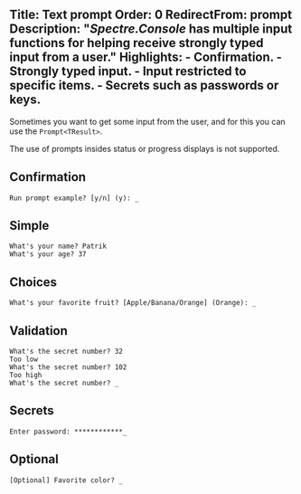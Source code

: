 Title: Text prompt
Order: 0
RedirectFrom: prompt
Description: "*Spectre.Console* has multiple input functions for helping receive strongly typed input from a user."
Highlights:
    - Confirmation.
    - Strongly typed input.
    - Input restricted to specific items.
    - Secrets such as passwords or keys.
---

Sometimes you want to get some input from the user, and for this
you can use the `Prompt<TResult>`.

<?# AsciiCast cast="input" /?>

<?# Alert ?>
  The use of prompts
  insides status or progress displays is not supported.
<?#/ Alert ?>

## Confirmation

<?# Example symbol="Prompt.Program.AskConfirmation::body" /?>

```text
Run prompt example? [y/n] (y): _
```

## Simple

<?# Example symbol="Prompt.Program.AskName::body" /?>

```text
What's your name? Patrik
What's your age? 37
```

## Choices

<?# Example symbol="Prompt.Program.AskFruit::body" /?>

```text
What's your favorite fruit? [Apple/Banana/Orange] (Orange): _
```

## Validation

<?# Example symbol="Prompt.Program.AskAge::body" /?>

```text
What's the secret number? 32
Too low
What's the secret number? 102
Too high
What's the secret number? _
```

## Secrets

<?# Example symbol="Prompt.Program.AskPassword::body" /?>


```text
Enter password: ************_
```

## Optional

<?# Example symbol="Prompt.Program.AskColor::body" /?>

```text
[Optional] Favorite color? _
```